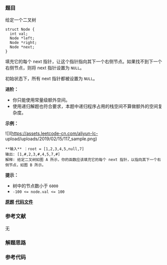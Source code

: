 ### 题目
给定一个二叉树

    
    
    struct Node {
      int val;
      Node *left;
      Node *right;
      Node *next;
    }

填充它的每个 next 指针，让这个指针指向其下一个右侧节点。如果找不到下一个右侧节点，则将 next 指针设置为 `NULL`。

初始状态下，所有 next 指针都被设置为 `NULL`。



**进阶：**

  * 你只能使用常量级额外空间。
  * 使用递归解题也符合要求，本题中递归程序占用的栈空间不算做额外的空间复杂度。



**示例：**

![](https://assets.leetcode-cn.com/aliyun-lc-
upload/uploads/2019/02/15/117_sample.png)

    
    
    **输入** ：root = [1,2,3,4,5,null,7]
    输出: [1,#,2,3,#,4,5,7,#]
    解释: 给定二叉树如图 A 所示，你的函数应该填充它的每个 next 指针，以指向其下一个右侧节点，如图 B 所示。



**提示：**

  * 树中的节点数小于 `6000`
  * `-100 <= node.val <= 100`



 **[原题](https://leetcode-cn.com/problems/populating-next-right-pointers-in-each-node-ii/)**    **[代码文件]()**


### 参考文献
无

### 解题思路




### 参考代码

```go


```




